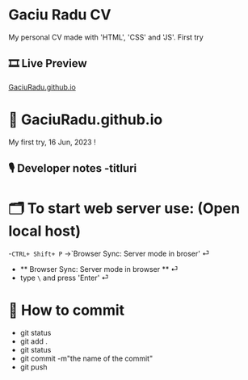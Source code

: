 # Gaciu Radu CV

My personal CV made with 'HTML', 'CSS' and 'JS'.
First try

## 🎞 Live Preview

[GaciuRadu.github.io](https://gaciuradu.github.io/)

# 🔑 GaciuRadu.github.io

My first try, 16 Jun, 2023
!

## 🎙️ Developer notes -titluri

# 🗂️ To start web server use: (Open local host)

-`CTRL+ Shift+ P` ->`Browser Sync: Server mode in broser' ⏎

- ** Browser Sync: Server mode in browser ** ⏎
- type `\` and press 'Enter' ⏎

# 💾 How to commit

- git status
- git add .
- git status
- git commit -m"the name of the commit"
- git push
